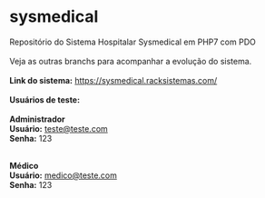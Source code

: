 # sysmedical
Repositório do Sistema Hospitalar Sysmedical em PHP7 com PDO
<br><br>
Veja as outras branchs para acompanhar a evolução do sistema.
<br><br>
<strong>Link do sistema:</strong> https://sysmedical.racksistemas.com/
<br><br>
<strong>Usuários de teste:</strong>
<br><br>
<strong>Administrador</strong><br>
<strong>Usuário:</strong> teste@teste.com<br>
<strong>Senha:</strong> 123<br><br>

<strong>Médico</strong><br>
<strong>Usuário:</strong> medico@teste.com <br>
<strong>Senha:</strong> 123<br>
